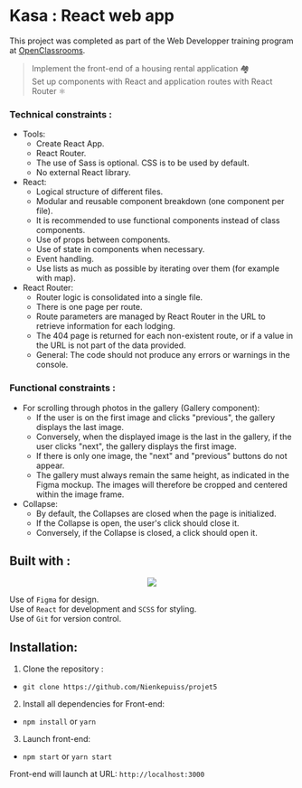 # Kasa : React web app

This project was completed as part of the Web Developper training program at [OpenClassrooms](https://openclassrooms.com/fr/paths/899-developpeur-web).

> Implement the front-end of a housing rental application 🏘️ <br>
> Set up components with React and application routes with React Router ⚛️

### Technical constraints :

-   Tools:
    -   Create React App.
    -   React Router.
    -   The use of Sass is optional. CSS is to be used by default.
    -   No external React library.
-   React:
    -   Logical structure of different files.
    -   Modular and reusable component breakdown (one component per file).
    -   It is recommended to use functional components instead of class components.
    -   Use of props between components.
    -   Use of state in components when necessary.
    -   Event handling.
    -   Use lists as much as possible by iterating over them (for example with map).
-   React Router:
    -   Router logic is consolidated into a single file.
    -   There is one page per route.
    -   Route parameters are managed by React Router in the URL to retrieve information for each lodging.
    -   The 404 page is returned for each non-existent route, or if a value in the URL is not part of the data provided.
    -   General: The code should not produce any errors or warnings in the console.

### Functional constraints :

-   For scrolling through photos in the gallery (Gallery component):
    -   If the user is on the first image and clicks "previous", the gallery displays the last image.
    -   Conversely, when the displayed image is the last in the gallery, if the user clicks "next", the gallery displays the first image.
    -   If there is only one image, the "next" and "previous" buttons do not appear.
    -   The gallery must always remain the same height, as indicated in the Figma mockup. The images will therefore be cropped and centered within the image frame.
-   Collapse:
    -   By default, the Collapses are closed when the page is initialized.
    -   If the Collapse is open, the user's click should close it.
    -   Conversely, if the Collapse is closed, a click should open it.

## Built with :

<p align="center">
  <a href="https://skillicons.dev">
    <img src="https://skillicons.dev/icons?i=react,css,figma,github,html,js,vscode" />
  </a>
</p>

Use of `Figma` for design.<br>
Use of `React` for development and `SCSS` for styling.<br>
Use of `Git` for version control.<br>

## Installation:

1. Clone the repository :

-   `git clone https://github.com/Nienkepuiss/projet5`

2. Install all dependencies for Front-end:

-   `npm install` or `yarn`

3. Launch front-end:

-   `npm start` or `yarn start`

Front-end will launch at URL:
`http://localhost:3000`
